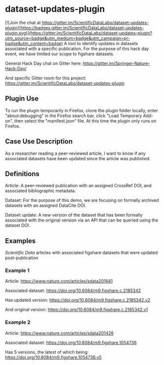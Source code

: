 # dataset-updates-plugin

[![Join the chat at https://gitter.im/ScientificDataLabs/dataset-updates-plugin](https://badges.gitter.im/ScientificDataLabs/dataset-updates-plugin.svg)](https://gitter.im/ScientificDataLabs/dataset-updates-plugin?utm_source=badge&utm_medium=badge&utm_campaign=pr-badge&utm_content=badge)
A tool to identify updates in datasets associated with a specific publication. For the purpose of this hack day event, we have limited our scope to figshare datasets.

General Hack Day chat on Gitter here: https://gitter.im/Springer-Nature-Hack-Day/

And specific Gitter room for this project: https://gitter.im/ScientificDataLabs/dataset-updates-plugin

## Plugin Use
To run the plugin temporarily in Firefox, clone the plugin folder locally, enter "about:debugging" in the Firefox search bar, click "Load Temporary Add-on", then select the "manifest.json" file. At this time the plugin only runs on Firefox. 

## Case Use Description
As a researcher reading a peer-reviewed article, I want to know if any associated datasets have been updated since the article was published. 

## Definitions

Article: A peer-reviewed publication with an assigned CrossRef DOI, and associated bibliographic metadata. 

Dataset: For the purpose of this demo, we are focusing on formally archived datasets with an assigned DataCite DOI. 

Dataset update: A new version of the dataset that has been formally associated with the original version via an API that can be queried using the dataset DOI. 

## Examples
*Scientific Data* articles with associated figshare datasets that were updated post-publication
### Example 1
Article: https://www.nature.com/articles/sdata201641

Associated dataset: https://doi.org/10.6084/m9.figshare.c.2185342

Has updated version: https://doi.org/10.6084/m9.figshare.c.2185342.v2

And original version: https://doi.org/10.6084/m9.figshare.c.2185342.v1

### Example 2
Article: https://www.nature.com/articles/sdata201426

Associated dataset: https://doi.org/10.6084/m9.figshare.1054736

Has 5 versions, the latest of which being: https://doi.org/10.6084/m9.figshare.1054736.v5
